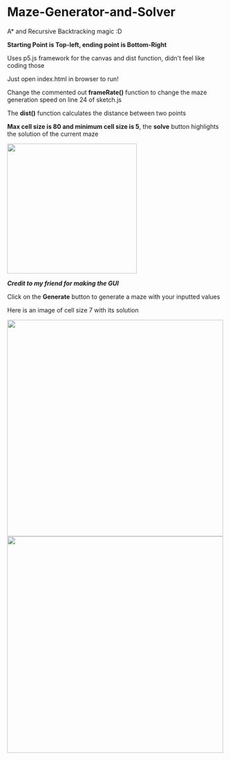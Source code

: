 # Maze-Generator-and-Solver
A* and Recursive Backtracking magic :D

**Starting Point is Top-left, ending point is Bottom-Right**

Uses p5.js framework for the canvas and dist function, didn't feel like coding those

Just open index.html in browser to run!

Change the commented out **frameRate()** function to change the maze generation speed on line 24 of sketch.js

The **dist()** function calculates the distance between two points

**Max cell size is 80 and minimum cell size is 5**, the **solve** button highlights the solution of the current maze

<img src="https://user-images.githubusercontent.com/90434651/162615581-ff67e55e-b4a6-47f6-94e7-ddb1dd790116.png" width = 300 height = 300>

***Credit to my friend for making the GUI***

Click on the **Generate** button to generate a maze with your inputted values

Here is an image of cell size 7 with its solution

<img src="https://user-images.githubusercontent.com/90434651/162615552-3578128c-f07b-4207-846c-105e343bc052.png" width = 500 height = 500>

<img src="https://user-images.githubusercontent.com/90434651/162615663-091a471a-9126-4b44-a415-798b7f7cc8ce.png" width = 500 height = 500>


